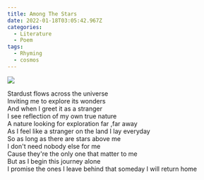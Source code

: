 ```yaml
---
title: Among The Stars
date: 2022-01-18T03:05:42.967Z
categories:
  - Literature
  - Poem
tags:
  - Rhyming
  - cosmos
---
```


<img src='https://hits.seeyoufarm.com/api/count/incr/badge.svg?url=https%3A%2F%2Fporush264.github.io%2Fposts%2F2022%2F01%2F18%2Famong-the-stars%2F&count_bg=%2379C83D&title_bg=%23555555&icon=&icon_color=%23E7E7E7&title=hits&edge_flat=false' align=center><br>


Stardust flows across the universe\
Inviting me to explore its wonders\
And when I greet it as a stranger\
I see reflection of my own true nature\
A nature looking for exploration far ,far away\
As I feel like a stranger on the land I lay everyday\
So as long as there are stars above me\
I don't need nobody else for me\
Cause they're the only one that matter to me\
But as I begin this journey alone\
I promise the ones I leave behind that someday I will return home